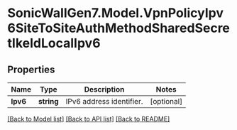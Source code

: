 # SonicWallGen7.Model.VpnPolicyIpv6SiteToSiteAuthMethodSharedSecretIkeIdLocalIpv6

## Properties

Name | Type | Description | Notes
------------ | ------------- | ------------- | -------------
**Ipv6** | **string** | IPv6 address identifier. | [optional] 

[[Back to Model list]](../README.md#documentation-for-models) [[Back to API list]](../README.md#documentation-for-api-endpoints) [[Back to README]](../README.md)

